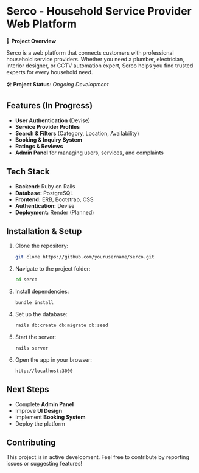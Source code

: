 # **Serco - Household Service Provider Web Platform**  

🚀 **Project Overview**  

Serco is a web platform that connects customers with professional household service providers. Whether you need a plumber, electrician, interior designer, or CCTV automation expert, Serco helps you find trusted experts for every household need.  

🛠 **Project Status**: *Ongoing Development*  

## **Features (In Progress)**  
- **User Authentication** (Devise)  
- **Service Provider Profiles**  
- **Search & Filters** (Category, Location, Availability)  
- **Booking & Inquiry System**  
- **Ratings & Reviews**  
- **Admin Panel** for managing users, services, and complaints  

## **Tech Stack**  
- **Backend:** Ruby on Rails  
- **Database:** PostgreSQL  
- **Frontend:** ERB, Bootstrap, CSS  
- **Authentication:** Devise  
- **Deployment:** Render (Planned)  

## **Installation & Setup**  
1. Clone the repository:  
   ```bash
   git clone https://github.com/yourusername/serco.git
   ```
2. Navigate to the project folder:  
   ```bash
   cd serco
   ```
3. Install dependencies:  
   ```bash
   bundle install
   ```
4. Set up the database:  
   ```bash
   rails db:create db:migrate db:seed
   ```
5. Start the server:  
   ```bash
   rails server
   ```
6. Open the app in your browser:  
   ```
   http://localhost:3000
   ```

## **Next Steps**  
- Complete **Admin Panel**  
- Improve **UI Design**  
- Implement **Booking System**  
- Deploy the platform  

## **Contributing**  
This project is in active development. Feel free to contribute by reporting issues or suggesting features!  


